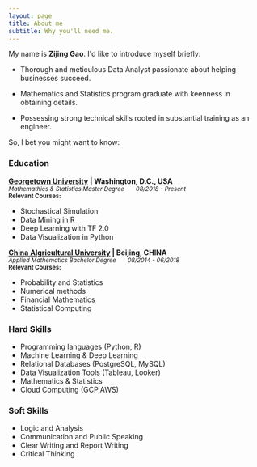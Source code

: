 ```yaml
---
layout: page
title: About me
subtitle: Why you'll need me.
---
```


My name is **Zijing Gao**. I'd like to introduce myself briefly:

- Thorough and meticulous Data Analyst passionate about helping businesses succeed.

- Mathematics and Statistics program graduate with keenness in obtaining details.

- Possessing strong technical skills rooted in substantial training as an engineer.

So, I bet you might want to know:

### Education
__[Georgetown University](https://www.georgetown.edu/) | Washington, D.C., USA__ <br/>
<sup>_Mathemathics & Statistics Master Degree      &nbsp; &nbsp; &nbsp;      08/2018 - Present_</sup> <br/>
<sub>**Relevant Courses:**</sub>
- Stochastical Simulation
- Data Mining in R
- Deep Learning with TF 2.0
- Data Visualization in Python

__[China Algricultural University](https://en.cau.edu.cn/) | Beijing, CHINA__  <br/>
<sup>_Applied Mathematics Bachelor Degree  &nbsp; &nbsp; &nbsp;      08/2014 - 06/2018_</sup>  <br/>
<sub>**Relevant Courses:**</sub>
- Probability and Statistics
- Numerical methods
- Financial Mathematics
- Statistical Computing

### Hard Skills
- Programming languages (Python, R)
- Machine Learning & Deep Learning
- Relational Databases (PostgreSQL, MySQL)
- Data Visualization Tools (Tableau, Looker)
- Mathematics & Statistics
- Cloud Computing (GCP,AWS)

### Soft Skills
- Logic and Analysis
- Communication and Public Speaking
- Clear Writing and Report Writing
- Critical Thinking

